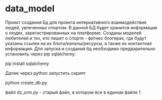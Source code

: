 ﻿# data_model
Проект создания Бд для проекта интеркативного взаимодействия людей, увлеченных спортом. В данной БД будет хранится информация о людях, зарегистрированных на платформе. Созданы моделей любителей и тех, кто пишет о спорте - фитнес блогерах, где будут указаны ссылки на их блоги/каналы/ресурсы, а также их контактная информация.
Для запуска и создания бд необходимо предварительно установить через pip sqlalchemy:

pip install sqlalchemy

Далее через python запустить скрипт

python create_db.py

файл dz_orm.py - старый файл, в котором все в едином файле
1
